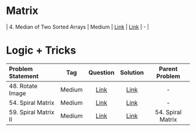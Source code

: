 # Matrix

| 4. Median of Two Sorted Arrays | Medium  | [Link]() | [Link]() | - |


# Logic + Tricks
| Problem Statement                                          | Tag   |  Question  | Solution  | Parent Problem        |
| :------------------------------------------------------    | :---: | :-------:  | :-------: | :----------------:    |
| 48. Rotate Image | Medium  | [Link](https://leetcode.com/problems/rotate-image/) | [Link](https://github.com/aatman-24/DSA/blob/main/LeetCode/Medium/48.%20Rotate%20Image.cpp) | - |
| 54. Spiral Matrix | Medium  | [Link](https://leetcode.com/problems/spiral-matrix/) | [Link](https://github.com/aatman-24/DSA/blob/main/LeetCode/Medium/54.%20Spiral%20Matrix.cpp) | - |
| 59. Spiral Matrix II | Medium  | [Link](https://leetcode.com/problems/spiral-matrix-ii/) | [Link](https://github.com/aatman-24/DSA/blob/main/LeetCode/Medium/59.%20Spiral%20Matrix%20II.cpp) | 54. Spiral Matrix|